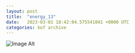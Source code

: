 ```yaml
---
layout:	post
title:	"energy_13"
date:	2023-03-01 18:42:04.575541041 +0000 UTC
categories:	kof archive
---
```


![Image Alt](https://k0f.github.io/assets/energy_13.png)